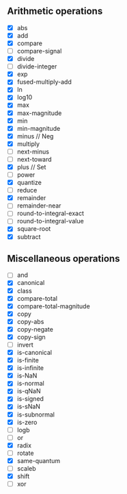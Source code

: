 ## Arithmetic operations

- [x] abs
- [x] add
- [x] compare
- [ ] compare-signal
- [x] divide
- [ ] divide-integer
- [x] exp
- [x] fused-multiply-add
- [x] ln
- [x] log10
- [x] max
- [x] max-magnitude
- [x] min
- [x] min-magnitude
- [x] minus // Neg
- [x] multiply
- [ ] next-minus
- [ ] next-toward
- [x] plus // Set
- [ ] power
- [x] quantize
- [ ] reduce
- [x] remainder
- [ ] remainder-near
- [ ] round-to-integral-exact
- [ ] round-to-integral-value
- [x] square-root
- [x] subtract

## Miscellaneous operations

- [ ] and
- [x] canonical
- [x] class
- [x] compare-total
- [x] compare-total-magnitude
- [x] copy
- [x] copy-abs
- [x] copy-negate
- [x] copy-sign
- [ ] invert
- [x] is-canonical
- [x] is-finite
- [x] is-infinite
- [x] is-NaN
- [x] is-normal
- [x] is-qNaN
- [x] is-signed
- [x] is-sNaN
- [x] is-subnormal
- [x] is-zero
- [ ] logb
- [ ] or
- [x] radix
- [ ] rotate
- [x] same-quantum
- [ ] scaleb
- [x] shift
- [ ] xor 
